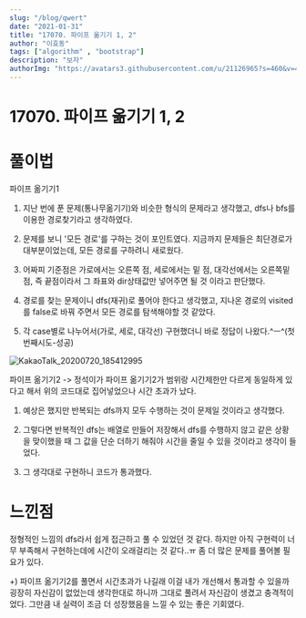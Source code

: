 ```yaml
---
slug: "/blog/qwert"
date: "2021-01-31"
title: "17070. 파이프 옮기기 1, 2"
author: "이효동"
tags: ["algorithm" , "bootstrap"]
description: "보자"
authorImg: "https://avatars3.githubusercontent.com/u/21126965?s=460&v=4"
---
```


# 17070. 파이프 옮기기 1, 2

# 풀이법

파이프 옮기기1

1) 지난 번에 푼 문제(통나무옮기기)와 비슷한 형식의 문제라고 생각했고, dfs나 bfs를 이용한 경로찾기라고 생각하였다.

2) 문제를 보니 '모든 경로'를 구하는 것이 포인트였다. 지금까지 문제들은 최단경로가 대부분이었는데, 모든 경로를 구하려니 새로웠다.

3) 어짜피 기준점은 가로에서는 오른쪽 점, 세로에서는 밑 점, 대각선에서는 오른쪽밑점, 즉 끝점이라서 그 좌표와 dir상태값만 넣어주면 될 것 이라고 판단했다.

4) 경로를 찾는 문제이니 dfs(재귀)로 풀어야 한다고 생각했고, 지나온 경로의 visited를 false로 바꿔 주면서 모든 경로를 탐색해야할 것 같았다.

5) 각 case별로 나누어서(가로, 세로, 대각선) 구현했더니 바로 정답이 나왔다.^ㅡ^(첫번째시도-성공)

![KakaoTalk_20200720_185412995](https://user-images.githubusercontent.com/54053016/87925313-0fbd9800-cabb-11ea-8288-cae53e550609.jpg)


파이프 옮기기2
-> 정석이가 파이프 옮기기2가 범위랑 시간제한만 다르게 동일하게 있다고 해서 위의 코드대로 집어넣었으나 시간 초과가 났다.

1) 예상은 했지만 반복되는 dfs까지 모두 수행하는 것이 문제일 것이라고 생각했다.

2) 그렇다면 반복적인 dfs는 배열로 만들어 저장해서 dfs를 수행하지 않고 같은 상황을 맞이했을 때 그 값을 단순 더하기 해줘야 시간을 줄일 수 있을 것이라고 생각이 들었다.

3) 그 생각대로 구현하니 코드가 통과했다.

# 느낀점

정형적인 느낌의 dfs라서 쉽게 접근하고 풀 수 있었던 것 같다. 하지만 아직 구현력이 너무 부족해서 구현하는데에 시간이 오래걸리는 것 같다..ㅠ 좀 더 많은 문제를 풀어볼 필요가 있다.

  +) 파이프 옮기기2를 풀면서 시간초과가 나길래 이걸 내가 개선해서 통과할 수 있을까 굉장히 자신감이 없었는데 생각한대로 하니까 그대로 풀려서 자신감이 생겼고 충격적이었다. 그만큼 내 실력이 조금 더 성장했음을 느낄 수 있는 좋은 기회였다.
